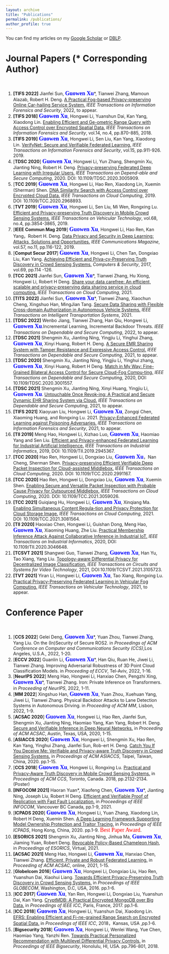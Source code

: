 ```yaml
---
layout: archive
title: "Publications"
permalink: /publications/
author_profile: true
---
```



You can find my articles on my [Google Scholar](https://scholar.google.com.hk/citations?user=MDKdG80AAAAJ&hl=zh-CN) or [DBLP](https://dblp.org/pid/87/10142.html).

**Journal Papers** (\* Corresponding Author) 
======
&nbsp;&nbsp;&nbsp;&nbsp;&nbsp;&nbsp;&nbsp;&nbsp;


 
1. **[TIFS 2022]** Jianfei Sun, **<font face="Times New Roman" color=blue size=4> Guowen Xu</font>**\*, Tianwei Zhang, Mamoun Alazab, Robert H. Deng. [A Practical Fog-based Privacy-preserving Online Car-hailing Service System.](https://ieeexplore.ieee.org/document/9849044) *IEEE Transactions on Information Forensics and Security*, 2022, to appear.
2. **[TIFS 2018]**  **<font face="Times New Roman" color=blue size=4> Guowen Xu</font>**, Hongwei Li, Yuanshun Dai, Kan Yang, Xiaodong Lin. [Enabling Efficient and Ge-ometric Range Query with Access Control over Encrypted Spatial Data.](https://ieeexplore.ieee.org/document/8452984) *IEEE Transactions on Information Forensics and Security*, vol.14, no.4, pp.870-885, 2018.
3. **[TIFS 2019]**  **<font face="Times New Roman" color=blue size=4> Guowen Xu</font>**, Hongwei Li, Sen Liu, Kan Yang, Xiaodong Lin. [VerifyNet: Secure and Verifiable Federated Learning.](https://ieeexplore.ieee.org/document/8765347) *IEEE Transactions on Information Forensics and Security*, vol.15, pp.911-926. 2019. 
4. [**TDSC 2020**] **<font face="Times New Roman" color=blue size=4> Guowen Xu</font>**, Hongwei Li, Yun Zhang, Shengmin Xu, Jianting Ning, Robert H. Deng. [Privacy-preserving Federated Deep Learning with Irregular Users.](https://ieeexplore.ieee.org/document/9130089) *IEEE Transactions on Depend-able and Secure Computing*, 2020. DOI: 10.1109/TDSC.2020.3005909.
5. [**TCC 2019**] **<font face="Times New Roman" color=blue size=4> Guowen Xu</font>**, Hongwei Li, Hao Ren, Xiaodong Lin, Xuemin (Sherman) Shen. [DNA Similarity Search with Access Control over Encrypted Cloud Data.](https://ieeexplore.ieee.org/document/8967153) *IEEE Transactions on Cloud Computing*, 2019. DOI: 10.1109/TCC.2020.2968893. 
6. [**TVT 2019**]  **<font face="Times New Roman" color=blue size=4> Guowen Xu</font>**, Hongwei Li, Sen Liu, Mi Wen, Rongxing Lu. [Efficient and Privacy-preserving Truth Discovery in Mobile Crowd Sensing Systems.](https://ieeexplore.ieee.org/document/8629055) *IEEE Transactions on Vehicular Technology*, vol.68, no.4, pp.3854-3865, 2019.
7. [**IEEE Commun Mag 2019**] **<font face="Times New Roman" color=blue size=4> Guowen Xu</font>**, Hongwei Li, Hao Ren, Kan Yang，Robert H. Deng. [Data Privacy and Security in Deep Learning: Attacks, Solutions and Opportunities.](https://ink.library.smu.edu.sg/cgi/viewcontent.cgi?article=5676&context=sis_research) *IEEE Communications Magazine*, vol.57, no.11, pp.116-122, 2019.
8. [**Comput Secur 2017**] **<font face="Times New Roman" color=blue size=4> Guowen Xu</font>**, Hongwei Li, Chen Tan, Dongxiao Liu, Kan Yang. [Achieving Efficient and Priva-cy-Preserving Truth Discovery in Crowd Sensing Systems.](https://www.sciencedirect.com/science/article/pii/S0167404816301675) *Computers & Security*, 2017, vol.69, pp.114 -126.
9. **[TCC 2021]** Jianfei Sun,  **<font face="Times New Roman" color=blue size=4> Guowen Xu</font>**\*, Tianwei Zhang, Hu Xiong, Hongwei Li, Robert H Deng. [Share your data carefree: An efficient, scalable and privacy-preserving data sharing service in cloud computing.](https://ieeexplore.ieee.org/document/9560030) *IEEE Transactions on Cloud Computing*, 2021. 
10. **[TITS 2022]** Jianfei Sun,  **<font face="Times New Roman" color=blue size=4> Guowen Xu</font>**\*, Tianwei Zhang, Xiaochun Cheng, Xingshuo Han, MingJian Tang. [Secure Data Sharing with Flexible Cross-domain Authorization in Autonomous Vehicle Systems.](https://ieeexplore.ieee.org/document/9737055) *IEEE Transactions on Intelligent Transportation Systems*, 2021.
11. **[TDSC 2022]** Wenbo Jiang, Tianwei Zhang, Han Qiu,  Hongwei Li,  **<font face="Times New Roman" color=blue size=4> Guowen Xu</font>**.Incremental Learning, Incremental Backdoor Threats.  *IEEE Transactions on Dependable and Secure Computing*, 2022, to appear.
12. **[TDSC 2021]** Shengmin Xu, Jianting Ning, Yingjiu Li, Yinghui Zhang,  **<font face="Times New Roman" color=blue size=4> Guowen Xu</font>**, Xinyi Huang, Robert H. Deng. [A Secure EMR Sharing System with Tamper Resistance and Expressive Access Control.](https://ieeexplore.ieee.org/document/9609621)  *IEEE Transactions on Dependable and Secure Computing*, 2021, to appear. 
13. **[TDSC 2020]** Shengmin Xu, Jianting Ning, Yingjiu Li, Yinghui zhang, **<font face="Times New Roman" color=blue size=4> Guowen Xu</font>**, Xinyi Huang, Robert H Deng. [Match in My Way: Fine-Grained Bilateral Access Control for Secure Cloud-Fog Compu-ting.](https://ieeexplore.ieee.org/document/9115214) *IEEE Transactions on Dependable and Secure Computing*, 2020, DOI: 10.1109/TDSC.2020.3001557.
14.  **[TDSC 2021]** Shengmin Xu, Jianting Ning, Xinyi Huang, Yingjiu Li,**<font face="Times New Roman" color=blue size=4> Guowen Xu</font>**. [Untouchable Once Revok-ing: A Practical and Secure Dynamic EHR Sharing System via Cloud.](https://ieeexplore.ieee.org/document/9520256) *IEEE Transactions on Dependable and Secure Computing*, 2021, to appear. 
15.  **[TIFS 2021]** Xiaoyuan Liu, Hongwei Li, **<font face="Times New Roman" color=blue size=4> Guowen Xu</font>**, Zongqi Chen, Xiaoming Huang, and Rongxing Lu. 2021. [Privacy-Enhanced Federated Learning against Poisoning Adversaries.](https://ieeexplore.ieee.org/document/9524709) *IEEE Transactions on Information Forensics and Security*, 2021, to appear.  
16.  **[TII 2019]** Meng Hao, Hongwei Li, Xizhao Luo, **<font face="Times New Roman" color=blue size=4> Guowen Xu</font>**, Haomiao Yang and Sen Liu. [Efficient and Privacy-enhanced Federated Learning for Industrial Artificial Intelligence.](https://ieeexplore.ieee.org/document/8859260) *IEEE Transactions on Industrial Informatics*, 2019, DOI: 10.1109/TII.2019.2945367. 
17.  **[TCC 2020]** Hao Ren, Hongwei Li, Dongxiao Liu,**<font face="Times New Roman" color=blue size=4> Guowen Xu</font>**，Nan Cheng, Sherman Shen. [Privacy-preserving Efficient Verifiable Deep Packet Inspection for Cloud-assisted Middlebox.](https://ieeexplore.ieee.org/document/9082166) *IEEE Transactions on Cloud Computing*, 2020. DOI: 10.1109/TCC.2020.2991167. 
18.  **[TCC 2020]** Hao Ren, Hongwei Li, Dongxiao Liu, **<font face="Times New Roman" color=blue size=4> Guowen Xu</font>**, Xuemin Shen. [Enabling Secure and Versatile Packet Inspection with Probable Cause Privacy for Outsourced Middlebox.](https://ieeexplore.ieee.org/document/9354035) *IEEE Transactions on Cloud Computing*, 2020. DOI: 10.1109/TCC.2021.3059026. 
19.  **[TCC 2021]** Guiqiang Hu, Hongwei Li,**<font face="Times New Roman" color=blue size=4> Guowen Xu</font>**, Xinqiang Ma. [Enabling Simultaneous Content Regula-tion and Privacy Protection for Cloud Storage Image.](https://ieeexplore.ieee.org/document/9435031) *IEEE Transactions on Cloud Computing*, 2021. DOI: 10.1109/TCC.2021.3081564. 
20.  **[TII 2020]** Haoxiao Chen, Hongwei Li, Guishan Dong, Meng Hao, **<font face="Times New Roman" color=blue size=4> Guowen Xu</font>**, Xiaoming Huang, Zhe Liu. [Practical Membership Inference Attack Against Collaborative Inference in Industrial IoT.](https://ieeexplore.ieee.org/document/9302683) *IEEE Transactions on Industrial Informatics*, 2020, DOI: 10.1109/TII.2020.3046648. 
21. **[TCSVT 2021]** Shangwei Guo, Tianwei Zhang, **<font face="Times New Roman" color=blue size=4> Guowen Xu</font>**, Han Yu, Tao Xiang, Yang Liu. [Topology-aware Differential Privacy for Decentralized Image Classification.](https://ieeexplore.ieee.org/document/9515999) *IEEE Transactions on Circuits and Systems for Video Technology*, 2021, DOI:10.1109/TCSVT.2021.3105723. 
22. **[TVT 2021]** Yiran Li, Hongwei Li, **<font face="Times New Roman" color=blue size=4> Guowen Xu</font>**, Tao Xiang, Rongxing Lu. [Practical Privacy-Preserving Federated Learning in Vehicular Fog Computing.](https://ieeexplore.ieee.org/document/9712424) *IEEE Transactions on Vehicular Technology*, 2021, to appear.





**Conference Paper**
======
&nbsp;&nbsp;&nbsp;&nbsp;&nbsp;&nbsp;&nbsp;&nbsp; 

1.  [**CCS 2022**] Gelei Deng, **<font face="Times New Roman" color=blue size=4> Guowen Xu</font>**\*, Yuan Zhou, Tianwei Zhang, Yang Liu. On the (In)Security of Secure ROS2. in *Proceedings of ACM Conference on Computer and Communications Security (CCS)*,Los Angeles, U.S.A., 2022, 1-20. 
3.  [**ECCV 2022**] Guanlin Li, **<font face="Times New Roman" color=blue size=4> Guowen Xu</font>**\*, Han Qiu, Ruan He, Jiwei Li,  Tianwei Zhang. Improving Adversarial Robustness of 3D Point Cloud Classification Models. in *Proceeding of  ECCV*, Tel-Aviv, 2022, 1-16.
4.  [**NeurIPS 2022**] Meng Hao, Hongwei Li, Hanxiao Chen, Pengzhi Xing, **<font face="Times New Roman" color=blue size=4> Guowen Xu</font>**\*, Tianwei Zhang. Iron: Private Inference on Transformers. in *Proceeding of  NeurIPS*, 2022, 1-11. 
5.  [**MM 2022**] Xingshuo Han, **<font face="Times New Roman" color=blue size=4> Guowen Xu</font>**, Yuan Zhou, Xuehuan Yang, Jiwei Li,  Tianwei Zhang. Physical Backdoor Attacks to Lane Detection Systems in Autonomous Driving. in *Proceeding of ACM MM*, Lisbon, 2022, 1-9.
6.  [**ACSAC 2020**] **<font face="Times New Roman" color=blue size=4> Guowen Xu</font>**, Hongwei Li, Hao Ren, Jianfei Sun, Shengmin Xu, Jianting Ning, Haomiao Yang, Kan Yang, Robert H. Deng. [Secure and Verifiable Inference in Deep Neural Networks.](https://dl.acm.org/doi/10.1145/3427228.3427232) in *Proceeding of ACM ACSAC*, Austin, Texas, USA, 2020, 1-15. 
7. [**ASIACCS 2020**] **<font face="Times New Roman" color=blue size=4> Guowen Xu</font>**, Hongwei Li, Shengmin Xu, Hao Ren, Kan Yang, Yinghui Zhang, Jianfei Sun, Rob-ert H. Deng. [Catch You If You Deceive Me: Verifiable and Privacy-aware Truth Discovery in Crowd Sensing Systems.](https://dl.acm.org/doi/abs/10.1145/3320269.3384720) in *Proceedings of ACM ASIACCS*, Taipei, Taiwan, China, 2020. pp.1-15.
8. [**CCS 2018**] **<font face="Times New Roman" color=blue size=4> Guowen Xu</font>**, Hongwei Li, Rongxing Lu. [Practical and Privacy-Aware Truth Discovery in Mobile Crowd Sensing Systems.](https://dl.acm.org/doi/10.1145/3243734.3278529) in *Proceedings of ACM CCS*, Toronto, Canada. 2018, pp.2132-2134. (Poster) 
9. **[INFOCOM 2021]** Haoran Yuan\*, Xiaofeng Chen, **<font face="Times New Roman" color=blue size=4> Guowen Xu</font>**\*, Jianting Ning, Joseph Liu, Robert H Deng.  [Efficient and Verifiable Proof of Replication with Fast Fault Localization.](https://ieeexplore.ieee.org/document/9488729) in *Proceedings of IEEE INFOCOM*, Vancouver BC Canada, pp.1-9, 2021.
10. [**ICPADS 2020**] **<font face="Times New Roman" color=blue size=4> Guowen Xu</font>**, Hongwei Li, Yuan Zhang, Xiaodong Lin, Robert H Deng, Xuemin Shen. [A Deep Learning Framework Supporting Model Ownership Protection and Traitor Tracing.](https://ieeexplore.ieee.org/document/9359144) in *Proceedings of IEEE ICPADS*, Hong Kong, China, 2020. pp.1-9. <font face="Times New Roman" color=red size=4> Best Paper Award</font>.
11. **[ESORICS 2021]** Shengmin Xu, Jianting Ning, Jinhua Ma, **<font face="Times New Roman" color=blue size=4> Guowen Xu</font>**, Jiaming Yuan, Robert Deng. [Revocable Policy-Based Chameleon Hash](https://link.springer.com/chapter/10.1007/978-3-030-88418-5_16), in *Proceedings of ESORICS*, Virtual, 2021. 
12.  **[ACSAC 2021]** Meng Hao, Hongwei Li,  **<font face="Times New Roman" color=blue size=4> Guowen Xu</font>**, Hanxiao Chen, Tianwei Zhang. [Efficient, Private and Robust Federated Learning.](https://dl.acm.org/doi/fullHtml/10.1145/3485832.3488014) in *Proceeding of ACM ACSAC*, online, 2021, 1-15.
13. [**Globelcom 2016**]  **<font face="Times New Roman" color=blue size=4> Guowen Xu</font>**, Hongwei Li, Dongxiao Liu, Hao Ren, Yuanshun Dai, Xiaohui Liang. [Towards Efficient Privacy-Preserving Truth Discovery in Crowd Sensing Systems.](https://ieeexplore.ieee.org/document/7842343) in *Proceedings of IEEE GLOBECOM*, Washington, D.C, USA, 2016. pp.1-6.
14. [**ICC 2017**] **<font face="Times New Roman" color=blue size=4> Guowen Xu</font>**, Yan Ren, Hongwei Li, Dongxiao Liu, Yuanshun Dai, Kan Yang. [CryptMDB: A Practical Encrypted MongoDB over Big Data.](https://ieeexplore.ieee.org/document/7997105) in *Proceedings of IEEE ICC*, Paris, France, 2017. pp.1-6.
15. [**ICC 2018**]  **<font face="Times New Roman" color=blue size=4> Guowen Xu</font>**, Hongwei Li, Yuanshun Dai, Xiaodong Lin. [EFRS: Enabling Efficient and Fi-ne-grained Range Search on Encrypted Spatial Data.](https://ieeexplore.ieee.org/document/8422279) in *Proceedings of IEEE ICC*, 2018，Kansas, USA ,pp.1-6.
16. [**Bigsecurity 2018**] **<font face="Times New Roman" color=blue size=4> Guowen Xu</font>**, Hongwei Li, Wenlei Wang, Yue Chen, Haomiao Yang, Yanzhi Ren. [Towards Practical Personalized Recommendation with Multilevel Differential Privacy Controls.](https://ieeexplore.ieee.org/document/8406839) in *Proceedings of IEEE Bigsecurity*, Honolulu, HI, USA. pp.796-801, 2018.





